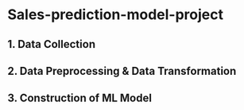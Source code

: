 # Sales-prediction-model-project

## 1. Data Collection

## 2. Data Preprocessing & Data Transformation

## 3. Construction of ML Model
